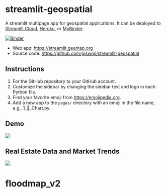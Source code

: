 # streamlit-geospatial

A streamlit multipage app for geospatial applications. It can be deployed to [Streamlit Cloud](https://streamlit.io/cloud), [Heroku](https://heroku.com/), or [MyBinder](https://mybinder.org/).

[![Binder](https://mybinder.org/badge_logo.svg)](https://mybinder.org/v2/gh/giswqs/streamlit-geospatial/master?urlpath=proxy/8501/)

- Web app: <https://streamlit.geemap.org>
- Source code: <https://github.com/giswqs/streamlit-geospatial>

## Instructions

1. For the GitHub repository to your GitHub account.
2. Customize the sidebar by changing the sidebar text and logo in each Python file.
3. Find your favorite emoji from https://emojipedia.org.
4. Add a new app to the `pages/` directory with an emoji in the file name, e.g., 1_🚀_Chart.py.

## Demo

![](https://i.imgur.com/6lj0oAO.png)

## Real Estate Data and Market Trends

![](https://i.imgur.com/Z3dk6Tr.gif)
# floodmap_v2
